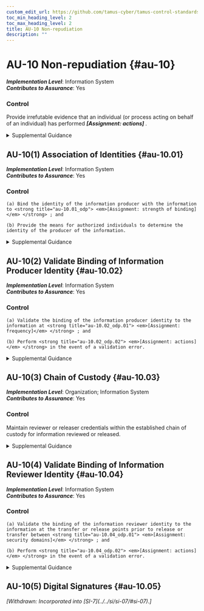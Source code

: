 ```yaml
---
custom_edit_url: https://github.com/tamus-cyber/tamus-control-standards/tree/main/content/tamus.edu/TAMUS_profile.xml
toc_min_heading_level: 2
toc_max_heading_level: 2
title: AU-10 Non-repudiation
description: ""
---
```


# AU-10 Non-repudiation {#au-10}

_**Implementation Level**_: Information System\
_**Contributes to Assurance**_: Yes

### Control

Provide irrefutable evidence that an individual (or process acting on behalf of an individual) has performed <strong title="au-10_odp"> <em>[Assignment: actions]</em> </strong>.

<details>
  <summary>Supplemental Guidance</summary>

Types of individual actions covered by non-repudiation include creating information, sending and receiving messages, and approving information. Non-repudiation protects against claims by authors of not having authored certain documents, senders of not having transmitted messages, receivers of not having received messages, and signatories of not having signed documents. Non-repudiation services can be used to determine if information originated from an individual or if an individual took specific actions (e.g., sending an email, signing a contract, approving a procurement request, or receiving specific information). Organizations obtain non-repudiation services by employing various techniques or mechanisms, including digital signatures and digital message receipts.

</details>

## AU-10(1) Association of Identities {#au-10.01}

_**Implementation Level**_: Information System\
_**Contributes to Assurance**_: Yes

### Control

    (a) Bind the identity of the information producer with the information to <strong title="au-10.01_odp"> <em>[Assignment: strength of binding]</em> </strong> ; and

    (b) Provide the means for authorized individuals to determine the identity of the producer of the information.

<details>
  <summary>Supplemental Guidance</summary>

Binding identities to the information supports audit requirements that provide organizational personnel with the means to identify who produced specific information in the event of an information transfer. Organizations determine and approve the strength of attribute binding between the information producer and the information based on the security category of the information and other relevant risk factors.

</details>

## AU-10(2) Validate Binding of Information Producer Identity {#au-10.02}

_**Implementation Level**_: Information System\
_**Contributes to Assurance**_: Yes

### Control

    (a) Validate the binding of the information producer identity to the information at <strong title="au-10.02_odp.01"> <em>[Assignment: frequency]</em> </strong> ; and

    (b) Perform <strong title="au-10.02_odp.02"> <em>[Assignment: actions]</em> </strong> in the event of a validation error.

<details>
  <summary>Supplemental Guidance</summary>

Validating the binding of the information producer identity to the information prevents the modification of information between production and review. The validation of bindings can be achieved by, for example, using cryptographic checksums. Organizations determine if validations are in response to user requests or generated automatically.

</details>

## AU-10(3) Chain of Custody {#au-10.03}

_**Implementation Level**_: Organization; Information System\
_**Contributes to Assurance**_: Yes

### Control

Maintain reviewer or releaser credentials within the established chain of custody for information reviewed or released.

<details>
  <summary>Supplemental Guidance</summary>

Chain of custody is a process that tracks the movement of evidence through its collection, safeguarding, and analysis life cycle by documenting each individual who handled the evidence, the date and time the evidence was collected or transferred, and the purpose for the transfer. If the reviewer is a human or if the review function is automated but separate from the release or transfer function, the system associates the identity of the reviewer of the information to be released with the information and the information label. In the case of human reviews, maintaining the credentials of reviewers or releasers provides the organization with the means to identify who reviewed and released the information. In the case of automated reviews, it ensures that only approved review functions are used.

</details>

## AU-10(4) Validate Binding of Information Reviewer Identity {#au-10.04}

_**Implementation Level**_: Information System\
_**Contributes to Assurance**_: Yes

### Control

    (a) Validate the binding of the information reviewer identity to the information at the transfer or release points prior to release or transfer between <strong title="au-10.04_odp.01"> <em>[Assignment: security domains]</em> </strong> ; and

    (b) Perform <strong title="au-10.04_odp.02"> <em>[Assignment: actions]</em> </strong> in the event of a validation error.

<details>
  <summary>Supplemental Guidance</summary>

Validating the binding of the information reviewer identity to the information at transfer or release points prevents the unauthorized modification of information between review and the transfer or release. The validation of bindings can be achieved by using cryptographic checksums. Organizations determine if validations are in response to user requests or generated automatically.

</details>

## AU-10(5) Digital Signatures {#au-10.05}


<prop xmlns="http://csrc.nist.gov/ns/oscal/1.0" name="status" value="withdrawn">
               <em>[Withdrawn: Incorporated into [SI-7](../../si/si-07/#si-07).]</em>
            </prop>
            

